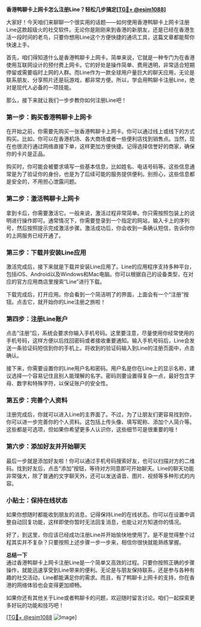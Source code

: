 **香港鸭聊卡上网卡怎么注册Line？轻松几步搞定[[TG💪+ @esim1088](https://t.me/s/esim1088)]**

大家好！今天咱们来聊聊一个很实用的话题——如何使用香港鸭聊卡上网卡注册Line这款超级火的社交软件。无论你是刚刚来到香港的新朋友，还是已经在香港生活一段时间的老鸟，只要你想用Line这个方便快捷的通讯工具，这篇文章都能帮你快速上手。

首先，咱们得知道什么是香港鸭聊卡上网卡。简单来说，它就是一种专门为在香港使用互联网设计的预付费上网卡。它的好处是操作简单、费用透明，非常适合短期停留或需要临时上网的人群。而Line作为一款全球用户量巨大的聊天应用，无论是联系朋友、分享照片还是玩游戏，都非常方便。所以，学会用鸭聊卡注册Line，绝对是现代人必备的一项技能。

那么，接下来就让我们一步步教你如何注册Line吧！

### 第一步：购买香港鸭聊卡上网卡

在开始之前，你需要先购买一张香港鸭聊卡上网卡。你可以通过线上或线下的方式购买。比如，你可以在香港机场、各大商场或者一些便利店找到销售点。当然，现在也很流行通过网络直接下单，这样更加方便快捷。记得选择信誉好的商家，确保你的卡片是正品。

购买时，你可能会被要求填写一些基本信息，比如姓名、电话号码等。这些信息通常是为了验证你的身份，也是为了后续可能的服务提供便利。别担心，这些信息都是安全的，不用担心泄露问题。

### 第二步：激活鸭聊卡上网卡

拿到卡后，你需要激活它。一般来说，激活过程非常简单。你只需按照包装上的说明进行操作即可。通常情况下，你需要登录到一个指定的网站，输入卡上的序列号，然后按照提示完成激活步骤。激活成功后，你会收到一条确认短信，告诉你你的上网服务已经开通了。

### 第三步：下载并安装Line应用

激活完成后，接下来就是下载并安装Line应用了。Line的应用程序支持多种平台，包括iOS、Android以及Windows和Mac电脑。你可以根据自己的设备类型，在对应的官方应用商店里搜索“Line”进行下载。

下载完成后，打开应用。你会看到一个简洁明了的界面，上面会有一个“注册”按钮。点击它，就开始你的Line注册之旅啦！

### 第四步：注册Line账户

点击“注册”后，系统会要求你输入手机号码。这里要注意，尽量使用你经常使用的手机号码，这样方便以后找回密码或者接收重要通知。输入手机号码后，Line会发送一条验证码短信到你的手机上。将收到的验证码输入到Line的注册页面中，点击确认。

接下来，你需要设置你的Line用户名和密码。用户名是你在Line上的显示名称，建议选择一个容易记住且别人能理解的名字。密码则要设置得复杂一点，最好包含字母、数字和特殊字符，以保证账户的安全性。

### 第五步：完善个人资料

注册完成后，你就可以进入Line的主界面了。不过，为了让朋友们更容易找到你，你可以进一步完善你的个人资料。这包括上传头像、填写昵称、添加个人简介等。这些都是可选项，但如果你希望更多人认识你，这些细节可是很重要的哦！

### 第六步：添加好友并开始聊天

最后一步就是添加好友啦！你可以通过手机号码搜索好友，也可以扫描对方的二维码。找到好友后，点击“添加”按钮，等待对方同意即可开始聊天。Line的聊天功能非常强大，除了普通的文字聊天外，还可以发送语音、图片、视频等多种形式的内容。

### 小贴士：保持在线状态

如果你想随时都能收到朋友的消息，记得保持Line的在线状态。你可以在设置中调整自动回复功能，这样即使你暂时无法回复消息，也能让对方知道你的情况。

好了，到这里，你应该已经成功注册Line并开始愉快地使用了。是不是觉得整个过程其实并不复杂？只要按照上述步骤一步一步来，相信你很快就能熟练掌握。

**总结一下**  
通过香港鸭聊卡上网卡注册Line是一个简单又高效的过程。只要你按照正确的步骤操作，就能迅速享受到Line带来的便利。无论是与朋友保持联系，还是参与各种有趣的社交活动，Line都能满足你的需求。而且，有了鸭聊卡上网卡的支持，你在香港的网络体验也会变得更加顺畅。

如果你还有其他关于Line或者鸭聊卡的问题，欢迎随时留言讨论。咱们一起探索更多好玩的功能和技巧吧！

[[TG💪+ @esim1088](https://t.me/s/esim1088) ![Image](https://i.postimg.cc/4NQfJmqS/Snipaste-2025-05-13-00-14-12.png)]